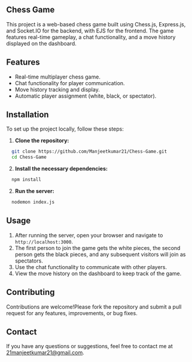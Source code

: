 ## Chess Game

This project is a web-based chess game built using Chess.js, Express.js, and Socket.IO for the backend, with EJS for the frontend. The game features real-time gameplay, a chat functionality, and a move history displayed on the dashboard.


## Features

- Real-time multiplayer chess game.
- Chat functionality for player communication.
- Move history tracking and display.
- Automatic player assignment (white, black, or spectator).

## Installation

To set up the project locally, follow these steps:

1. **Clone the repository:**
```bash
  git clone https://github.com/Manjeetkumar21/Chess-Game.git
  cd Chess-Game
```
2. **Install the necessary dependencies:**
```bash
  npm install

```
2. **Run the server:**
```bash
  nodemon index.js
```
## Usage

1. After running the server, open your browser and navigate to `http://localhost:3000`.
2. The first person to join the game gets the white pieces, the second person gets the black pieces, and any subsequent visitors will join as spectators.
3. Use the chat functionality to communicate with other players.
4. View the move history on the dashboard to keep track of the game.



## Contributing

Contributions are welcome!Please fork the repository and submit a pull request for any features, improvements, or bug fixes.



## Contact

If you have any questions or suggestions, feel free to contact me at 21manjeetkumar21@gmail.com.